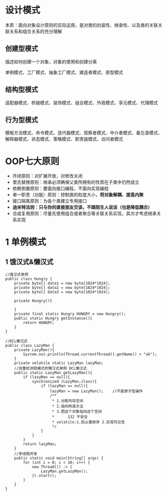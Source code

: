 # 设计模式

本质：面向对象设计原则的实际运用，是对类的封装性、继承性、以及类的关联关联关系和组合关系的充分理解

## 创建型模式

描述如何创建一个对象，对象的使用和创建分离

单例模式、工厂模式、抽象工厂模式、建造者模式、原型模式

## 结构型模式

适配器模式、桥接模式、装饰模式、组合模式、外观模式、享元模式、代理模式

## 行为型模式

模板方法模式、命令模式、迭代器模式、观察者模式、中介者模式、备忘录模式、解释器模式、状态模式、策略模式、职责链模式、访问者模式

# OOP七大原则

* 开闭原则：对扩展开放，对修改关闭
* 里氏替换原则：继承必须确保父类所拥有的性质在子类中仍然成立
* 依赖倒置原则：要面向接口编程，不面向实现编程
* 单一职责（功能）原则：控制类的粒度大小，**将对象解耦、提高内聚**
* 接口隔离原则：为各个类建立专用接口
* **迪米特法则：只与你的直接朋友交谈，不跟陌生人说话（也是降低耦合）**
* 合成复用原则：尽量先使用组合或者聚合等关联关系实现，其次才考虑继承关系实现

# 1 单例模式

## 1 饿汉式&懒汉式

```
//饿汉式单例
public class Hungry {
    private byte[] data1 = new byte[1024*1024];
    private byte[] data2 = new byte[1024*1024];
    private byte[] data3 = new byte[1024*1024];

    private Hungry(){

    }
    private final static Hungry HUNGRY = new Hungry();
    public static Hungry getInstance(){
        return HUNGRY;
    }
}
```

```
//DCL懒汉式
public class LazyMan {
    private LazyMan(){
        System.out.println(Thread.currentThread().getName() + "ok");
    }
    private volatile static LazyMan lazyMan;
    //双重检测锁模式的懒汉式单例 DCL懒汉式
    public static LazyMan getLazyMan(){
        if (lazyMan == null){
            synchronized (LazyMan.class){
                if (lazyMan == null){
                    lazyMan = new LazyMan();    //不是原子性操作
                    /**
                     * 1.分配内存空间
                     * 2.指向构造方法
                     * 3.把这个对象指向这个空间
                     * 		132 不安全
                     * volatile:1.防止重排序 2.实现可见性
                     */
                }
            }
        }
        return lazyMan;
    }
    //多线程并发
    public static void main(String[] args) {
        for (int i = 0; i < 10; i++) {
            new Thread(() -> {
                LazyMan.getLazyMan();
            }).start();
        }
    }
}
```





















